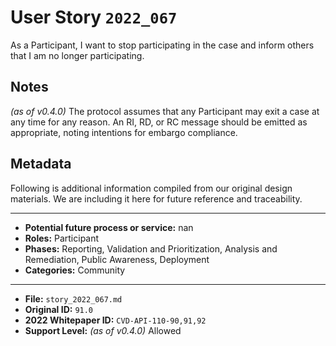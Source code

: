 
# User Story `2022_067` #

<!-- story-start -->As a Participant, I want to stop participating in the case and inform others that I am no longer participating.<!-- story-end -->

## Notes ##

*(as of v0.4.0)*
The protocol assumes that any Participant may exit a case at any time for any reason. An RI, RD, or RC message should be emitted as appropriate, noting intentions for embargo compliance.

## Metadata ##

Following is additional information compiled from our original design materials.
We are including it here for future reference and traceability.

---

- **Potential future process or service:** nan
- **Roles:** Participant
- **Phases:** Reporting, Validation and Prioritization, Analysis and Remediation, Public Awareness, Deployment
- **Categories:** Community

---

- **File:** `story_2022_067.md`
- **Original ID:** `91.0`
- **2022 Whitepaper ID:** `CVD-API-110-90,91,92`
- **Support Level:** *(as of v0.4.0)* Allowed
